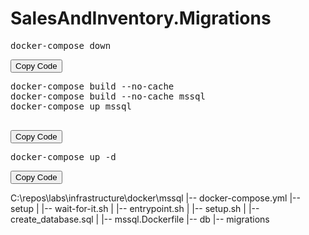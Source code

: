 <!-- Add this code to the beginning of your Markdown file -->
<script>
function copyCode(elementId) {
  const code = document.getElementById(elementId);
  const textArea = document.createElement('textarea');
  textArea.value = code.textContent;
  document.body.appendChild(textArea);
  textArea.select();
  document.execCommand('copy');
  textArea.remove();
  alert('Code copied to clipboard');
}
</script>

# SalesAndInventory.Migrations

<!-- First code block -->
<pre id="code1">
docker-compose down
</pre>
<button onclick="copyCode('code1')">Copy Code</button>

<!-- Second code block -->
<pre id="code2">
docker-compose build --no-cache
docker-compose build --no-cache mssql
docker-compose up mssql

</pre>
<button onclick="copyCode('code2')">Copy Code</button>

<!-- Third code block -->
<pre id="code3">
docker-compose up -d
</pre>
<button onclick="copyCode('code3')">Copy Code</button>

C:\repos\labs\infrastructure\docker\mssql
|-- docker-compose.yml
|-- setup
|   |-- wait-for-it.sh
|   |-- entrypoint.sh
|   |-- setup.sh
|   |-- create_database.sql
|   |-- mssql.Dockerfile
|-- db
    |-- migrations


